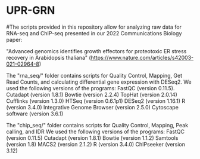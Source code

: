 # UPR-GRN

#The scripts provided in this repository allow for analyzing raw data for RNA-seq and ChIP-seq presented in our 2022 Communications Biology paper: 

"Advanced genomics identifies growth effectors for proteotoxic ER stress recovery in Arabidopsis thaliana" (https://www.nature.com/articles/s42003-021-02964-8) 

The "rna_seq/" folder contains scripts for Quality Control, Mapping, Get Read Counts, and calculating differential gene expression with DESeq2.
We used the following versions of the programs:
FastQC (version 0.11.5). 
Cutadapt (version 1.8.1)
Bowtie (version 2.2.4)
TopHat (version 2.0.14)
Cufflinks (version 1.3.0)
HTSeq (version 0.6.1p1)
DESeq2 (version 1.16.1)
R (version 3.4.0)
Integrative Genome Browser (version 2.5.0)
Cytoscape software (version 3.6.1)

The "chip_seq/" folder contains scripts for  Quality Control, Mapping, Peak calling, and IDR
We used the following versions of the programs:
FastQC (version 0.11.5)
Cutadapt (version 1.8.1)
Bowtie (version 1.1.2)
Samtools (version 1.8)
MACS2 (version 2.1.2)
R (version 3.4.0)
ChIPseeker (version 3.12)
